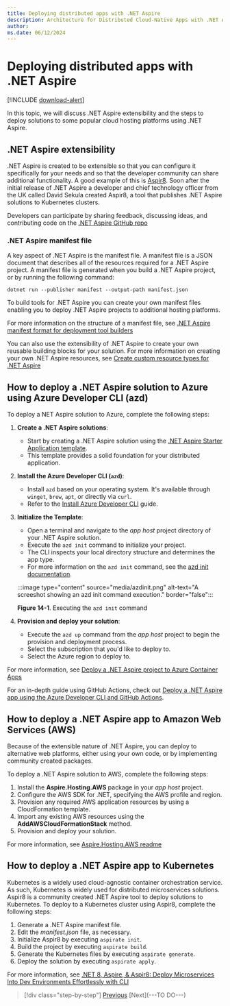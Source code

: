 ```yaml
---
title: Deploying distributed apps with .NET Aspire
description: Architecture for Distributed Cloud-Native Apps with .NET Aspire & Containers | Deploying distributed apps with .NET Aspire
author: 
ms.date: 06/12/2024
---
```


# Deploying distributed apps with .NET Aspire

[!INCLUDE [download-alert](../includes/download-alert.md)]

In this topic, we will discuss .NET Aspire extensibility and the steps to deploy solutions to some popular cloud hosting platforms using .NET Aspire.

## .NET Aspire extensibility

.NET Aspire is created to be extensible so that you can configure it specifically for your needs and so that the developer community can share additional functionality. A good example of this is [Aspir8](https://prom3theu5.github.io/aspirational-manifests/getting-started.html). Soon after the initial release of .NET Aspire a developer and chief technology officer from the UK called David Sekula created Aspir8, a tool that publishes .NET Aspire solutions to Kubernetes clusters.

Developers can participate by sharing feedback, discussing ideas, and contributing code on the [.NET Aspire GitHub repo](https://github.com/dotnet/aspire)

### .NET Aspire manifest file

A key aspect of .NET Aspire is the manifest file. A manifest file is a JSON document that describes all of the resources required for a .NET Aspire project. A manifest file is generated when you build a .NET Aspire project, or by running the following command:

```dotnetcli
dotnet run --publisher manifest --output-path manifest.json
```

To build tools for .NET Aspire you can create your own manifest files enabling you to deploy .NET Aspire projects to additional hosting platforms.

For more information on the structure of a manifest file, see [.NET Aspire manifest format for deployment tool builders](https://learn.microsoft.com/dotnet/aspire/deployment/manifest-format)

You can also use the extensibility of .NET Aspire to create your own reusable building blocks for your solution. For more information on creating your own .NET Aspire resources, see [Create custom resource types for .NET Aspire](https://learn.microsoft.com/dotnet/aspire/extensibility/custom-resources)

## How to deploy a .NET Aspire solution to Azure using Azure Developer CLI (azd)

To deploy a NET Aspire solution to Azure, complete the following steps:

1. **Create a .NET Aspire solutions**:
   - Start by creating a .NET Aspire solution using the [.NET Aspire Starter Application template](https://learn.microsoft.com/dotnet/aspire/get-started/build-your-first-aspire-app).
   - This template provides a solid foundation for your distributed application.

1. **Install the Azure Developer CLI (`azd`)**:
   - Install `azd` based on your operating system. It's available through `winget`, `brew`, `apt`, or directly via `curl`.
   - Refer to the [Install Azure Developer CLI](https://learn.microsoft.com/dotnet/aspire/deployment/azure/aca-deployment) guide.

1. **Initialize the Template**:
   - Open a terminal and navigate to the *app host* project directory of your .NET Aspire solution.
   - Execute the `azd init` command to initialize your project.
   - The CLI inspects your local directory structure and determines the app type.
   - For more information on the `azd init` command, see the [azd init documentation](https://learn.microsoft.com/dotnet/aspire/deployment/azure/aca-deployment).

   :::image type="content" source="media/azdinit.png" alt-text="A screeshot showing an azd init command execution." border="false":::

   **Figure 14-1**. Executing the `azd init` command

1. **Provision and deploy your solution**:
   - Execute the `azd up` command from the *app host* project to begin the provision and deployment process.
   - Select the subscription that you'd like to deploy to.
   - Select the Azure region to deploy to.

For more information, see [Deploy a .NET Aspire project to Azure Container Apps](https://learn.microsoft.com/dotnet/aspire/deployment/azure/aca-deployment)

For an in-depth guide using GitHub Actions, check out [Deploy a .NET Aspire app using the Azure Developer CLI and GitHub Actions](https://learn.microsoft.com/dotnet/aspire/deployment/azure/aca-deployment-github-actions).


## How to deploy a .NET Aspire app to Amazon Web Services (AWS)

Because of the extensible nature of .NET Aspire, you can deploy to alternative web platforms, either using your own code, or by implementing community created packages.

To deploy a .NET Aspire solution to AWS, complete the following steps:

1. Install the **Aspire.Hosting.AWS** package in your *app host* project.
1. Configure the AWS SDK for .NET, specifying the AWS profile and region.
1. Provision any required AWS application resources by using a CloudFormation template.
1. Import any existing AWS resources using the **AddAWSCloudFormationStack** method.
1. Provision and deploy your solution.

For more information, see [Aspire.Hosting.AWS readme](https://www.nuget.org/packages/Aspire.Hosting.AWS/8.0.1-preview.8.24267.1#readme-body-tab)

## How to deploy a .NET Aspire app to Kubernetes

Kubernetes is a widely used cloud-agnostic container orchestration service. As such, Kubernetes is widely used for distributed microservices solutions. Aspir8 is a community created .NET Aspire tool to deploy solutions to Kubernetes. To deploy to a Kubernetes cluster using Aspir8, complete the following steps:

1. Generate a .NET Aspire manifest file.
1. Edit the _manifest.json_ file, as necessary.
1. Initialize Aspir8 by executing `aspirate init`.
1. Build the project by executing `aspirate build`.
1. Generate the Kubernetes files by executing `aspirate generate`.
1. Deploy the solution by executing `aspirate apply`.

For more information, see [.NET 8, Aspire, & Aspir8: Deploy Microservices Into Dev Environments Effortlessly with CLI](https://medium.com/@josephsims1/aspire-aspi8-deploy-microservices-effortlessly-with-cli-no-docker-or-yaml-needed-f30b58443107)

>[!div class="step-by-step"]
>[Previous](distribution-patterns.md)
>[Next](---TO DO---)
